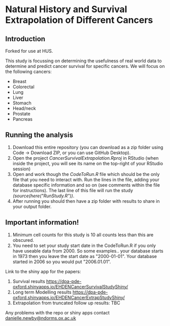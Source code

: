 Natural History and Survival Extrapolation of Different Cancers
========================================================================================================================================================

## Introduction

Forked for use at HUS.

This study is focussing on determining the usefulness of real world data to determine and predict cancer survival for specific cancers. We will focus on the following cancers:
* Breast
* Colorectal
* Lung
* Liver
* Stomach
* Head/neck
* Prostate
* Pancreas

## Running the analysis
1) Download this entire repository (you can download as a zip folder using Code -> Download ZIP, or you can use GitHub Desktop). 
2) Open the project <i>CancerSurvivalExtrapolation.Rproj</i> in RStudio (when inside the project, you will see its name on the top-right of your RStudio session)
3) Open and work though the <i>CodeToRun.R</i> file which should be the only file that you need to interact with. Run the lines in the file, adding your database specific information and so on (see comments within the file for instructions). The last line of this file will run the study <i>(source(here("RunStudy.R"))</i>.     
4) After running you should then have a zip folder with results to share in your output folder.

## Important information!
1) Minimum cell counts for this study is 10 all counts less than this are obscured.
2) You need to set your study start date in the CodeToRun.R if you only have useable data from 2000. So some examples.. your database starts in 1973 then you leave the start date as "2000-01-01". Your database started in 2006 so you would put "2006.01.01".

Link to the shiny app for the papers: 
1) Survival results https://dpa-pde-oxford.shinyapps.io/EHDENCancerSurvivalStudyShiny/
2) Long term Modelling results https://dpa-pde-oxford.shinyapps.io/EHDENCancerExtrapStudyShiny/
3) Extrapolation from truncated follow up results: TBC

Any problems with the repo or shiny apps contact danielle.newby@ndorms.ox.ac.uk

